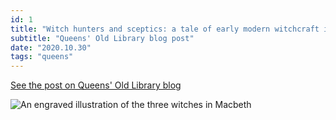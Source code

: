 ```yaml
---
id: 1
title: "Witch hunters and sceptics: a tale of early modern witchcraft in Queens' Old Library"
subtitle: "Queens' Old Library blog post"
date: "2020.10.30"
tags: "queens"
---
```


[See the post on Queens' Old Library blog](https://queenslib.wordpress.com/2020/10/30/witch-hunters-and-sceptics-a-tale-of-early-modern-witchcraft-in-queens-old-library/)

![An engraved illustration of the three witches in Macbeth](https://queenslib.files.wordpress.com/2020/10/s-013-001-6-002-1.jpg)